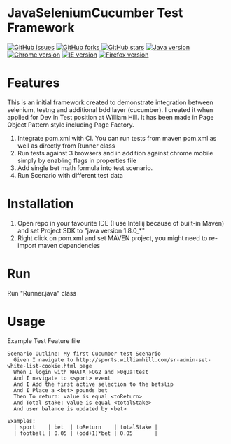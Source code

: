 # JavaSeleniumCucumber Test Framework
[![GitHub issues](https://img.shields.io/github/issues/przemastro/java-selenium-cucumber-framework)](https://github.com/przemastro/java-selenium-cucumber-framework/issues)
[![GitHub forks](https://img.shields.io/github/forks/przemastro/java-selenium-cucumber-framework)](https://github.com/przemastro/java-selenium-cucumber-framework/network)
[![GitHub stars](https://img.shields.io/github/stars/przemastro/java-selenium-cucumber-framework)](https://github.com/przemastro/java-selenium-cucumber-framework/stargazers)
[![Java version](https://img.shields.io/badge/Java-1.8-%23b07219)](https://github.com/przemastro/java-selenium-cucumber-framework)
[![Chrome version](https://img.shields.io/badge/Chrome-57-brightgreen)](https://github.com/przemastro/java-selenium-cucumber-framework)
[![IE version](https://img.shields.io/badge/IE-11-brightgreen)](https://github.com/przemastro/java-selenium-cucumber-framework)
[![Firefox version](https://img.shields.io/badge/Firefox-52-brightgreen)](https://github.com/przemastro/java-selenium-cucumber-framework)

# Features
This is an initial framework created to demonstrate integration between selenium, testng and additional bdd layer (cucumber). I created it when applied for Dev in Test position at William Hill. It has been made in Page Object Pattern style including Page Factory.

1. Integrate pom.xml with CI. You can run tests from maven pom.xml as well as directly from Runner class
2. Run tests against 3 browsers and in addition against chrome mobile simply by enabling flags in properties file
3. Add single bet math formula into test scenario.
4. Run Scenario with different test data

# Installation

1. Open repo in your favourite IDE (I use Intellij because of built-in Maven) and set Project SDK to "java version 1.8.0_*"
2. Right click on pom.xml and set MAVEN project, you might need to re-import maven dependencies

# Run

Run "Runner.java" class

# Usage

Example Test Feature file

    Scenario Outline: My first Cucumber test Scenario
      Given I navigate to http://sports.williamhill.com/sr-admin-set-white-list-cookie.html page
      When I login with WHATA_FOG2 and F0gUaTtest
      And I navigate to <sport> event
      And I Add the first active selection to the betslip
      And I Place a <bet> pounds bet
      Then To return: value is equal <toReturn>
      And Total stake: value is equal <totalStake>
      And user balance is updated by <bet>

    Examples:
      | sport    | bet  | toReturn    | totalStake |
      | football | 0.05 | (odd+1)*bet | 0.05       |


    

